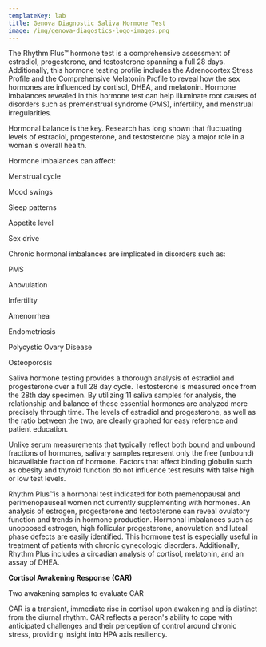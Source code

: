 ```yaml
---
templateKey: lab
title: Genova Diagnostic Saliva Hormone Test
image: /img/genova-diagostics-logo-images.png
---
```

The Rhythm Plus™ hormone test is a comprehensive assessment of estradiol, progesterone, and testosterone spanning a full 28 days. Additionally, this hormone testing profile includes the Adrenocortex Stress Profile and the Comprehensive Melatonin Profile to reveal how the sex hormones are influenced by cortisol, DHEA, and melatonin. Hormone imbalances revealed in this hormone test can help illuminate root causes of disorders such as premenstrual syndrome (PMS), infertility, and menstrual irregularities.



Hormonal balance is the key. Research has long shown that fluctuating levels of estradiol, progesterone, and testosterone play a major role in a woman´s overall health.



Hormone imbalances can affect:



Menstrual cycle

Mood swings

Sleep patterns

Appetite level

Sex drive



Chronic hormonal imbalances are implicated in disorders such as:



PMS

Anovulation

Infertility

Amenorrhea

Endometriosis

Polycystic Ovary Disease

Osteoporosis



Saliva hormone testing provides a thorough analysis of estradiol and progesterone over a full 28 day cycle. Testosterone is measured once from the 28th day specimen. By utilizing 11 saliva samples for analysis, the relationship and balance of these essential hormones are analyzed more precisely through time. The levels of estradiol and progesterone, as well as the ratio between the two, are clearly graphed for easy reference and patient education.



Unlike serum measurements that typically reflect both bound and unbound fractions of hormones, salivary samples represent only the free (unbound) bioavailable fraction of hormone. Factors that affect binding globulin such as obesity and thyroid function do not influence test results with false high or low test levels.



Rhythm Plus™is a hormonal test indicated for both premenopausal and perimenopauseal women not currently supplementing with hormones. An analysis of estrogen, progesterone and testosterone can reveal ovulatory function and trends in hormone production. Hormonal imbalances such as unopposed estrogen, high follicular progesterone, anovulation and luteal phase defects are easily identified. This hormone test is especially useful in treatment of patients with chronic gynecologic disorders. Additionally, Rhythm Plus includes a circadian analysis of cortisol, melatonin, and an assay of DHEA.







**Cortisol Awakening Response (CAR)**

Two awakening samples to evaluate CAR

CAR is a transient, immediate rise in cortisol upon awakening and is distinct from the diurnal rhythm. CAR reflects a person's ability to cope with anticipated challenges and their perception of control around chronic stress, providing insight into HPA axis resiliency.
